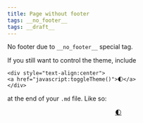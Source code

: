 ```yaml
---
title: Page without footer
tags: __no_footer__
tags: __draft__
---
```


No footer due to `__no_footer__` special tag.

If you still want to control the theme, include

```
<div style="text-align:center">
<a href="javascript:toggleTheme()">🌓</a>
</div>
```

at the end of your `.md` file. Like so:

<div style="text-align:center">
<a href="javascript:toggleTheme()">🌓</a>
</div>